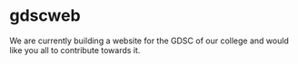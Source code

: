 # gdscweb

We are currently building a website for the GDSC of our college and would like you all to contribute towards it.
